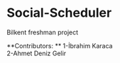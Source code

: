 # Social-Scheduler
Bilkent freshman project  
  
**Contributors:  **
1-İbrahim Karaca  
2-Ahmet Deniz Gelir  
